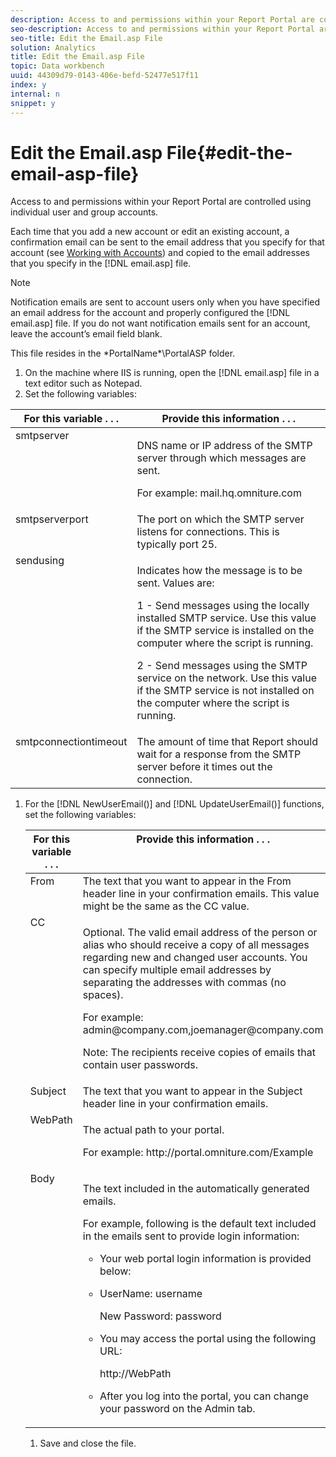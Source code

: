 ```yaml
---
description: Access to and permissions within your Report Portal are controlled using individual user and group accounts.
seo-description: Access to and permissions within your Report Portal are controlled using individual user and group accounts.
seo-title: Edit the Email.asp File
solution: Analytics
title: Edit the Email.asp File
topic: Data workbench
uuid: 44309d79-0143-406e-befd-52477e517f11
index: y
internal: n
snippet: y
---
```


# Edit the Email.asp File{#edit-the-email-asp-file}

Access to and permissions within your Report Portal are controlled using individual user and group accounts.

 Each time that you add a new account or edit an existing account, a confirmation email can be sent to the email address that you specify for that account (see [Working with Accounts](../../../home/c-rpt-oview/c-admin-rpt/c-work-accts/c-work-accts.md#concept-c933a1940bda4a3489d61d8af315e45d)) and copied to the email addresses that you specify in the [!DNL email.asp] file.

>[!NOTE]
>
>Notification emails are sent to account users only when you have specified an email address for the account and properly configured the [!DNL email.asp] file. If you do not want notification emails sent for an account, leave the account’s email field blank.

This file resides in the \*PortalName*\PortalASP folder. 

1. On the machine where IIS is running, open the [!DNL email.asp] file in a text editor such as Notepad.
1. Set the following variables:

<table id="table_44F52DA266364DF993C40678A28E0F0D"> 
 <thead> 
  <tr valign="top"> 
   <th colname="col1" class="entry"> For this variable . . . </th> 
   <th colname="col2" class="entry"> Provide this information . . . </th> 
  </tr> 
 </thead>
 <tbody> 
  <tr valign="top"> 
   <td colname="col1"> smtpserver </td> 
   <td colname="col2"> <p>DNS name or IP address of the SMTP server through which messages are sent. </p> <p>For example: <span class="filepath"> mail.hq.omniture.com</span></p> </td> 
  </tr> 
  <tr valign="top"> 
   <td colname="col1"> smtpserverport </td> 
   <td colname="col2"> The port on which the SMTP server listens for connections. This is typically port 25. </td> 
  </tr> 
  <tr valign="top"> 
   <td colname="col1"> sendusing </td> 
   <td colname="col2"> <p>Indicates how the message is to be sent. Values are: </p> <p>1 - Send messages using the locally installed SMTP service. Use this value if the SMTP service is installed on the computer where the script is running. </p> <p>2 - Send messages using the SMTP service on the network. Use this value if the SMTP service is not installed on the computer where the script is running. </p> </td> 
  </tr> 
  <tr valign="top"> 
   <td colname="col1"> smtpconnectiontimeout </td> 
   <td colname="col2">The amount of time that <span class="wintitle"> Report</span> should wait for a response from the SMTP server before it times out the connection. </td> 
  </tr> 
 </tbody> 
</table>

1. For the [!DNL NewUserEmail()] and [!DNL UpdateUserEmail()] functions, set the following variables:

    <table id="table_91C5E36B84A94C4097EE5993592BE587"> 
 <thead> 
  <tr valign="top"> 
   <th colname="col1" class="entry"> For this variable . . . </th> 
   <th colname="col2" class="entry"> Provide this information . . . </th> 
  </tr> 
 </thead>
 <tbody> 
  <tr valign="top"> 
   <td colname="col1"> From </td> 
   <td colname="col2">The text that you want to appear in the From header line in your confirmation emails. This value might be the same as the <span class="wintitle"> CC</span> value. </td> 
  </tr> 
  <tr valign="top"> 
   <td colname="col1"> CC </td> 
   <td colname="col2"> <p>Optional. The valid email address of the person or alias who should receive a copy of all messages regarding new and changed user accounts. You can specify multiple email addresses by separating the addresses with commas (no spaces). </p> <p>For example: <span class="filepath"> admin@company.com,joemanager@company.com</span></p> <p> <p>Note:  The recipients receive copies of emails that contain user passwords. </p> </p> </td> 
  </tr> 
  <tr valign="top"> 
   <td colname="col1"> Subject </td> 
   <td colname="col2"> The text that you want to appear in the Subject header line in your confirmation emails. </td> 
  </tr> 
  <tr valign="top"> 
   <td colname="col1"> WebPath </td> 
   <td colname="col2"> <p>The actual path to your portal. </p> <p>For example: <span class="filepath"> http://portal.omniture.com/Example</span></p> </td> 
  </tr> 
  <tr valign="top"> 
   <td colname="col1"> Body </td> 
   <td colname="col2"> <p>The text included in the automatically generated emails. </p> <p>For example, following is the default text included in the emails sent to provide login information: 
     <ul id="ul_7FF2E7399AB64D279EC5794AB02C9749">
      <li id="li_7CBCC5CFF9E04776BBC893278785AEE7">Your web portal login information is provided below: </li>
      <li id="li_5346F0AB3568444B88117C295D8E99C5"><p>UserName: username </p><p>New Password: password </p></li>
      <li id="li_B0D1FAE818BA42CF8546796800A1AA08"><p>You may access the portal using the following URL: </p><p><span class="filepath"> http://WebPath</span></p></li>
      <li id="li_7CD71EBDFA1D418F960040569CD511EB">After you log into the portal, you can change your password on the <span class="wintitle"> Admin</span> tab. </li>
     </ul></p> </td> 
  </tr> 
 </tbody> 
</table>

1. Save and close the file.
